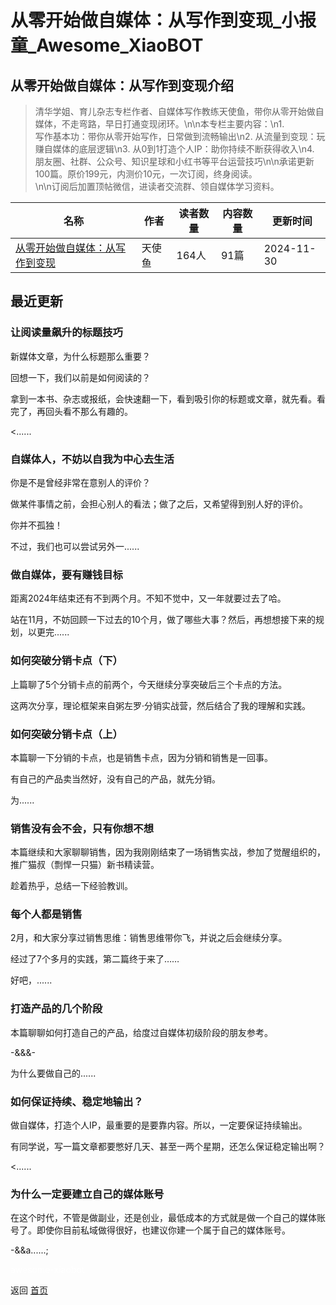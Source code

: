 # 从零开始做自媒体：从写作到变现_小报童_Awesome_XiaoBOT

## 从零开始做自媒体：从写作到变现介绍
> 清华学姐、育儿杂志专栏作者、自媒体写作教练天使鱼，带你从零开始做自媒体，不走弯路，早日打通变现闭环。\n\n本专栏主要内容：\n1.  
写作基本功：带你从零开始写作，日常做到流畅输出\n2. 从流量到变现：玩赚自媒体的底层逻辑\n3. 从0到1打造个人IP：助你持续不断获得收入\n4.  
朋友圈、社群、公众号、知识星球和小红书等平台运营技巧\n\n承诺更新100篇。原价199元，内测价10元，一次订阅，终身阅读。  
\n\n订阅后加置顶帖微信，进读者交流群、领自媒体学习资料。  
  


|名称|作者|读者数量|内容数量|更新时间|
|---|---|---|---|---|
|[从零开始做自媒体：从写作到变现](https://xiaobot.net/p/huibenku?refer=0b133df9-27dc-423b-8101-639049001c13)|天使鱼|164人|91篇|2024-11-30|

## 最近更新
### 让阅读量飙升的标题技巧

新媒体文章，为什么标题那么重要？

回想一下，我们以前是如何阅读的？

拿到一本书、杂志或报纸，会快速翻一下，看到吸引你的标题或文章，就先看。看完了，再回头看不那么有趣的。

<......

### 自媒体人，不妨以自我为中心去生活

你是不是曾经非常在意别人的评价？

做某件事情之前，会担心别人的看法；做了之后，又希望得到别人好的评价。

你并不孤独！

不过，我们也可以尝试另外一......

### 做自媒体，要有赚钱目标

距离2024年结束还有不到两个月。不知不觉中，又一年就要过去了哈。

站在11月，不妨回顾一下过去的10个月，做了哪些大事？然后，再想想接下来的规划，以更完......

### 如何突破分销卡点（下）

上篇聊了5个分销卡点的前两个，今天继续分享突破后三个卡点的方法。

这两次分享，理论框架来自粥左罗·分销实战营，然后结合了我的理解和实践。

### 如何突破分销卡点（上）

本篇聊一下分销的卡点，也是销售卡点，因为分销和销售是一回事。

有自己的产品卖当然好，没有自己的产品，就先分销。

为......

### 销售没有会不会，只有你想不想

本篇继续和大家聊聊销售，因为我刚刚结束了一场销售实战，参加了觉醒组织的，推广猫叔（剽悍一只猫）新书精读营。

趁着热乎，总结一下经验教训。

### 每个人都是销售

2月，和大家分享过销售思维：销售思维带你飞，并说之后会继续分享。

经过了7个多月的实践，第二篇终于来了……

好吧，......

### 打造产品的几个阶段

本篇聊聊如何打造自己的产品，给度过自媒体初级阶段的朋友参考。

-&&&-

为什么要做自己的......

### 如何保证持续、稳定地输出？

做自媒体，打造个人IP，最重要的是要靠内容。所以，一定要保证持续输出。

有同学说，写一篇文章都要憋好几天、甚至一两个星期，还怎么保证稳定输出啊？

<......

### 为什么一定要建立自己的媒体账号

在这个时代，不管是做副业，还是创业，最低成本的方式就是做一个自己的媒体账号了。即使你目前私域做得很好，也建议你建一个属于自己的媒体账号。

-&&a......;


<a href="https://github.com/Reno9527/awesome-xiaobot" style="color: white; text-decoration: none;">awesome-xiaobot</a>

返回 [首页](../README.md)
